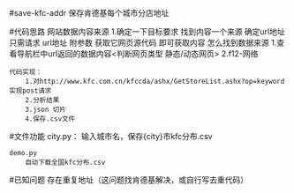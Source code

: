 #save-kfc-addr
保存肯德基每个城市分店地址<br>

#代码思路
    网站数据内容来源
    1.确定一下目标要求
    找到内容一个来源 确定url地址 
    只需请求 url地址 附参数 获取它网页源代码 即可获取内容
    怎么找到数据来源
    1.查看导航栏中url返回的数据内容<判断网页类型 静态/动态网页>
    2.f12-网络

    代码实现：
        1.对http://www.kfc.com.cn/kfccda/ashx/GetStoreList.ashx?op=keyword实现post请求
        2.分析结果
        3.json 切片
        4.保存.csv文件

#文件功能
    city.py：
        输入城市名，保存{city}市kfc分布.csv

    demo.py
        自动下载全国kfc分布.csv

#已知问题
    存在重复地址（这问题找肯德基解决，或自行写去重代码）
